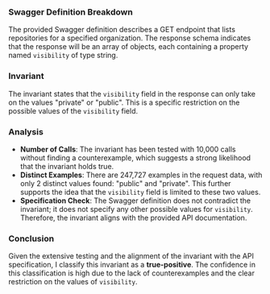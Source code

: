 ### Swagger Definition Breakdown
The provided Swagger definition describes a GET endpoint that lists repositories for a specified organization. The response schema indicates that the response will be an array of objects, each containing a property named `visibility` of type string.

### Invariant
The invariant states that the `visibility` field in the response can only take on the values "private" or "public". This is a specific restriction on the possible values of the `visibility` field.

### Analysis
- **Number of Calls**: The invariant has been tested with 10,000 calls without finding a counterexample, which suggests a strong likelihood that the invariant holds true.
- **Distinct Examples**: There are 247,727 examples in the request data, with only 2 distinct values found: "public" and "private". This further supports the idea that the `visibility` field is limited to these two values.
- **Specification Check**: The Swagger definition does not contradict the invariant; it does not specify any other possible values for `visibility`. Therefore, the invariant aligns with the provided API documentation.

### Conclusion
Given the extensive testing and the alignment of the invariant with the API specification, I classify this invariant as a **true-positive**. The confidence in this classification is high due to the lack of counterexamples and the clear restriction on the values of `visibility`.
